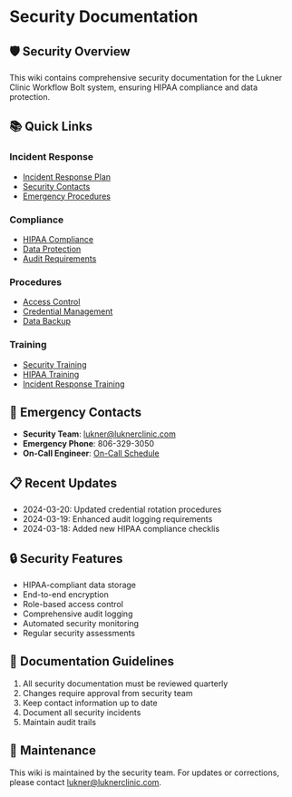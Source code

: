 # Security Documentation

## 🛡️ Security Overview

This wiki contains comprehensive security documentation for the Lukner Clinic Workflow Bolt system, ensuring HIPAA compliance and data protection.

## 📚 Quick Links

### Incident Response
- [Incident Response Plan](Incident-Response)
- [Security Contacts](Security-Contacts)
- [Emergency Procedures](Emergency-Procedures)

### Compliance
- [HIPAA Compliance](HIPAA-Compliance)
- [Data Protection](Data-Protection)
- [Audit Requirements](Audit-Requirements)

### Procedures
- [Access Control](Access-Control)
- [Credential Management](Credential-Management)
- [Data Backup](Data-Backup)

### Training
- [Security Training](Security-Training)
- [HIPAA Training](HIPAA-Training)
- [Incident Response Training](Incident-Response-Training)

## 🚨 Emergency Contacts

- **Security Team**: lukner@luknerclinic.com
- **Emergency Phone**: 806-329-3050
- **On-Call Engineer**: [On-Call Schedule](On-Call-Schedule)

## 📋 Recent Updates

- 2024-03-20: Updated credential rotation procedures
- 2024-03-19: Enhanced audit logging requirements
- 2024-03-18: Added new HIPAA compliance checklis

## 🔒 Security Features

- HIPAA-compliant data storage
- End-to-end encryption
- Role-based access control
- Comprehensive audit logging
- Automated security monitoring
- Regular security assessments

## 📝 Documentation Guidelines

1. All security documentation must be reviewed quarterly
2. Changes require approval from security team
3. Keep contact information up to date
4. Document all security incidents
5. Maintain audit trails

## 🔄 Maintenance

This wiki is maintained by the security team. For updates or corrections, please contact lukner@luknerclinic.com.